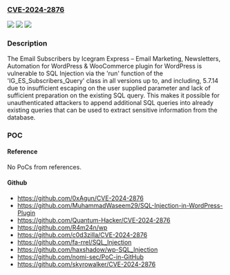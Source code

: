 ### [CVE-2024-2876](https://cve.mitre.org/cgi-bin/cvename.cgi?name=CVE-2024-2876)
![](https://img.shields.io/static/v1?label=Product&message=Email%20Subscribers%20by%20Icegram%20Express%20%E2%80%93%20Email%20Marketing%2C%20Newsletters%2C%20Automation%20for%20WordPress%20%26%20WooCommerce&color=blue)
![](https://img.shields.io/static/v1?label=Version&message=*%3C%3D%205.7.14%20&color=brighgreen)
![](https://img.shields.io/static/v1?label=Vulnerability&message=CWE-89%20Improper%20Neutralization%20of%20Special%20Elements%20used%20in%20an%20SQL%20Command%20('SQL%20Injection')&color=brighgreen)

### Description

The Email Subscribers by Icegram Express – Email Marketing, Newsletters, Automation for WordPress & WooCommerce plugin for WordPress is vulnerable to SQL Injection via the 'run' function of the 'IG_ES_Subscribers_Query' class in all versions up to, and including, 5.7.14 due to insufficient escaping on the user supplied parameter and lack of sufficient preparation on the existing SQL query.  This makes it possible for unauthenticated attackers to append additional SQL queries into already existing queries that can be used to extract sensitive information from the database.

### POC

#### Reference
No PoCs from references.

#### Github
- https://github.com/0xAgun/CVE-2024-2876
- https://github.com/MuhammadWaseem29/SQL-Injection-in-WordPress-Plugin
- https://github.com/Quantum-Hacker/CVE-2024-2876
- https://github.com/R4m24n/wp
- https://github.com/c0d3zilla/CVE-2024-2876
- https://github.com/fa-rrel/SQL_Injection
- https://github.com/haxshadow/wp-SQL_Injection
- https://github.com/nomi-sec/PoC-in-GitHub
- https://github.com/skyrowalker/CVE-2024-2876

